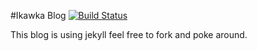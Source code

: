 #Ikawka Blog [![Build Status](https://travis-ci.org/ikawka/ikawka.github.io.svg?branch=master)](https://travis-ci.org/ikawka/ikawka.github.io)

This blog is using jekyll feel free to fork and poke around.
